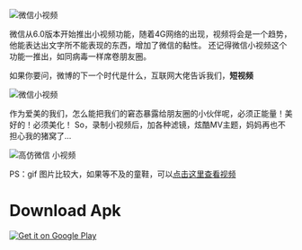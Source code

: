![微信小视频](http://img.blog.csdn.net/20150703110355740)

微信从6.0版本开始推出小视频功能，随着4G网络的出现，视频将会是一个趋势，他能表达出文字所不能表现的东西，增加了微信的黏性。
还记得微信小视频这个功能一推出，如同病毒一样席卷朋友圈。

如果你要问，微博的下一个时代是什么，互联网大佬告诉我们，**短视频**


![微信小视频](http://a1.eoeandroid.com/attachment/forum/201507/15/161150dwgrgh8e0hmg2d8b.png)


作为爱美的我们，怎么能把我们的窘态暴露给朋友圈的小伙伴呢，必须正能量！美好的！必须美化！
So，录制小视频后，加各种滤镜，炫酷MV主题，妈妈再也不担心我的猪窝了...

    
 ![高仿微信 小视频](http://ww4.sinaimg.cn/bmiddle/6705567egw1eu17cdrxv1g20b30hhnpk.gif) 

PS：gif 图片比较大，如果等不及的童鞋，可以[点击这里查看视频](http://video.weibo.com/show?fid=1034:b50abae7fe8bd291c5fac40d75a1028a)


Download Apk
===

<a href="http://42.81.5.134/file3.data.weipan.cn/1078079/436bbc923e1886bc3c82c16ece8a98ddd8ae7a23?ip=1436780160,124.207.56.162&ssig=62aV9bk2ip&Expires=1436781930&KID=sae,l30zoo1wmz&fn=%E9%AB%98%E4%BB%BF%E5%BE%AE%E4%BF%A1.apk&skiprd=2&se_ip_debug=124.207.56.162&corp=2&from=1221134&wsiphost=local">
  <img alt="Get it on Google Play"
       src="https://developer.android.com/images/brand/en_generic_rgb_wo_60.png" />
</a>
